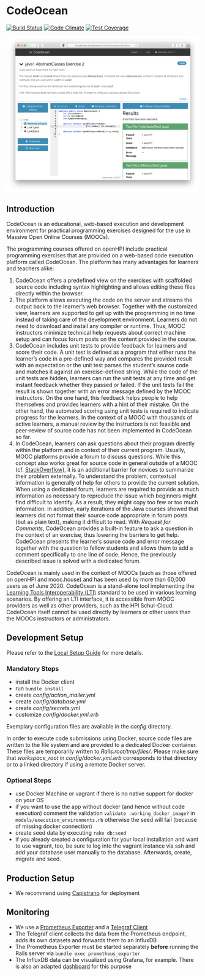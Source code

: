 CodeOcean
==========

[![Build Status](https://github.com/openHPI/codeocean/workflows/CI/badge.svg)](https://github.com/openHPI/codeocean/actions?query=workflow%3ACI)
[![Code Climate](https://codeclimate.com/github/openHPI/codeocean/badges/gpa.svg)](https://codeclimate.com/github/openHPI/codeocean)
[![Test Coverage](https://codeclimate.com/github/openHPI/codeocean/badges/coverage.svg)](https://codeclimate.com/github/openHPI/codeocean)

![Learner Interface](docs/implement.png)

## Introduction

CodeOcean is an educational, web-based execution and development environment for practical programming exercises designed for the use in Massive Open Online Courses (MOOCs).

The programming courses offered on openHPI include practical programming exercises that are provided on a web-based code execution platform called CodeOcean. The platform has many advantages for learners and teachers alike:

1. CodeOcean offers a predefined view on the exercises with scaffolded source code including syntax highlighting and allows editing these files directly within the browser.
2. The platform allows executing the code on the server and streams the output back to the learner’s web browser. Together with the customized view, learners are supported to get up with the programming in no time instead of taking care of the development environment. Learners do not need to download and install any compiler or runtime. Thus, MOOC instructors minimize technical help requests about correct machine setup and can focus forum posts on the content provided in the course.
3. CodeOcean includes unit tests to provide feedback for learners and score their code. A unit test is defined as a program that either runs the learner’s code in a pre-defined way and compares the provided result with an expectation or the unit test parses the student’s source code and matches it against an exercise-defined string. While the code of the unit tests are hidden, learners can run the unit tests at any time and get instant feedback whether they passed or failed. If the unit tests fail the result is shown together with an error message defined by the MOOC instructors. On the one hand, this feedback helps people to help themselves and provides learners with a hint of their mistake. On the other hand, the automated scoring using unit tests is required to indicate progress for the learners. In the context of a MOOC with thousands of active learners, a manual review by the instructors is not feasible and peer-review of source code has not been implemented in CodeOcean so far.
4. In CodeOcean, learners can ask questions about their program directly within the platform and in context of their current program. Usually, MOOC platforms provide a forum to discuss questions. While this concept also works great for source code in general outside of a MOOC (cf. [StackOverflow](https://stackoverflow.com)), it is an additional barrier for novices to summarize their problem externally. To understand the problem, contextual information is generally of help for others to provide the current solution. When using a dedicated forum, learners are required to provide as much information as necessary to reproduce the issue which beginners might find difficult to identify. As a result, they might copy too few or too much information. In addition, early iterations of the Java courses showed that learners did not format their source code appropriate in forum posts (but as plain text), making it difficult to read. With _Request for Comments_, CodeOcean provides a built-in feature to ask a question in the context of an exercise, thus lowering the barriers to get help. CodeOcean presents the learner’s source code and error message together with the question to fellow students and allows them to add a comment specifically to one line of code. Hence, the previously described issue is solved with a dedicated forum.

CodeOcean is mainly used in the context of MOOCs (such as those offered on openHPI and mooc.house) and has been used by more than 60,000 users as of June 2020. CodeOcean is a stand-alone tool implementing the [Learning Tools Interoperability (LTI)](http://www.imsglobal.org/activity/learning-tools-interoperability) standard to be used in various learning scenarios. By offering an LTI interface, it is accessible from MOOC providers as well as other providers, such as the HPI Schul-Cloud. CodeOcean itself cannot be used directly by learners or other users than the MOOCs instructors or administrators.

## Development Setup

Please refer to the [Local Setup Guide](docs/LOCAL_SETUP.md) for more details.

### Mandatory Steps

- install the Docker client
- run `bundle install`
- create *config/action_mailer.yml*
- create *config/database.yml*
- create *config/secrets.yml*
- customize *config/docker.yml.erb*

Exemplary configuration files are available in the *config* directory.

In order to execute code submissions using Docker, source code files are written to the file system and are provided to a dedicated Docker container. These files are temporarily written to *Rails.root/tmp/files/*. Please make sure that *workspace_root* in *config/docker.yml.erb* corresponds to that directory or to a linked directory if using a remote Docker server.

### Optional Steps

- use Docker Machine or vagrant if there is no native support for docker on your OS
- if you want to use the app without docker (and hence without code execution) comment the validation `validate :working_docker_image?` in `models/execution_environments.rb` otherwise the seed will fail (because of missing docker connection)
- create seed data by executing `rake db:seed`
- if you already created a configuration for your local installation and want to use vagrant, too, be sure to log into the vagrant instance via ssh and add your database user manually to the database. Afterwards, create, migrate and seed.

## Production Setup

- We recommend using [Capistrano](http://capistranorb.com/) for deployment

## Monitoring
- We use a [Prometheus Exporter](https://github.com/discourse/prometheus_exporter) and a [Telegraf Client](https://github.com/jgraichen/telegraf-ruby)
- The Telegraf client collects the data from the Prometheus endpoint, adds its own datasets and forwards them to an InfluxDB
- The Prometheus Exporter must be started separately **before** running the Rails server via `bundle exec prometheus_exporter`
- The InfluxDB data can be visualized using Grafana, for example. There is also an adapted [dashboard](docs/grafana/prometheus_exporter_grafana_dashboard.json) for this purpose